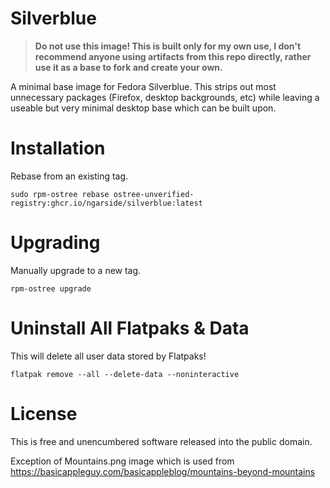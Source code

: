 # Silverblue

> **Do not use this image! This is built only for my own use, I don't recommend anyone using artifacts from this repo directly, rather use it as a base to fork and create your own.**

A minimal base image for Fedora Silverblue. This strips out most unnecessary packages (Firefox, desktop backgrounds, etc) while leaving a useable but very minimal desktop base which can be built upon.

# Installation

Rebase from an existing tag.

```
sudo rpm-ostree rebase ostree-unverified-registry:ghcr.io/ngarside/silverblue:latest
```

# Upgrading

Manually upgrade to a new tag.

```
rpm-ostree upgrade
```

# Uninstall All Flatpaks & Data

This will delete all user data stored by Flatpaks!

```
flatpak remove --all --delete-data --noninteractive
```

# License

This is free and unencumbered software released into the public domain.

Exception of Mountains.png image which is used from https://basicappleguy.com/basicappleblog/mountains-beyond-mountains
